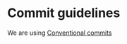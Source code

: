 # Commit guidelines

We are using [Conventional commits](https://www.conventionalcommits.org/en/v1.0.0/)
